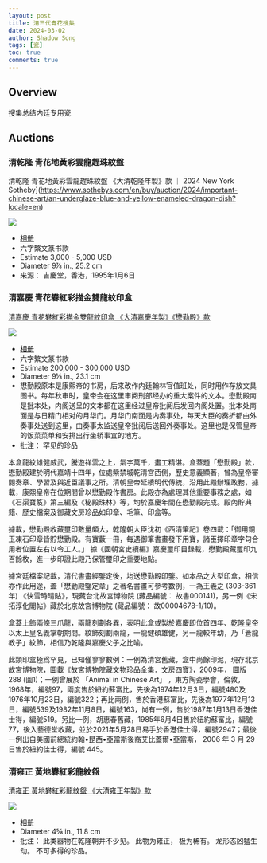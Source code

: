```yaml
---
layout: post
title: 清三代青花搜集
date: 2024-03-02
author: Shadow Song
tags: [瓷]
toc: true
comments: true
---
```


## Overview

搜集总结内廷专用瓷

	

## Auctions

### 清乾隆 青花地黃彩雲龍趕珠紋盤

清乾隆 青花地黃彩雲龍趕珠紋盤 《大清乾隆年製》款 ｜ 2024 New York Sotheby](https://www.sothebys.com/en/buy/auction/2024/important-chinese-art/an-underglaze-blue-and-yellow-enameled-dragon-dish?locale=en)

![](https://lh3.googleusercontent.com/pw/AP1GczOe23D-57bO188-HRWOJN4_x5Dh4x_Pr3tBnyz7JQDCtdHJcjsZBixXU4uXkIkjcmnPO_0PqaEcaciDzRIPGNCFB-KEdMHLazHO-j2Mj70qbMHxxZ1P6RHVFVEv8yJqBPXIGrSywrCt_S4KPvxM5Aw8Rg=w1294-h1294-s-no-gm?authuser=1)

- [相册](https://photos.app.goo.gl/Rwnkjpy5AtavpDNq5)
- 六字繁文篆书款
- Estimate 3,000 - 5,000 USD
- Diameter 9⅞ in., 25.2 cm
- 来源： 吉慶堂，香港，1995年1月6日

### 清嘉慶 青花礬紅彩描金雙龍紋印盒

[清嘉慶 青花礬紅彩描金雙龍紋印盒 《大清嘉慶年製》《懋勤殿》款](https://www.sothebys.com/en/buy/auction/2024/important-chinese-art/a-rare-imperial-gilt-decorated-iron-red-and?locale=en)

![](https://lh3.googleusercontent.com/pw/AP1GczNORtU8Ivhl0ep6LaKMWaFv6Z3OZ_Wk6pCBADU5D-Uk9HOo8bZVAF73jo4fF_SG6bQfqxiheuVBgrlolsu72n4L-9vqpKG7hAWNhm3zefi4AYauMmOl6qhS1HCoR6wL20b8TW4XhDEdR2BClbq1IPdQuA=w1294-h1294-s-no-gm?authuser=1)

- [相册](https://photos.app.goo.gl/ptdErn48doU8pvAv6)
- 六字繁文篆书款
- Estimate 200,000 - 300,000 USD
- Diameter 9⅛ in., 23.1 cm
- 懋勤殿原本是康熙帝的书房，后来改作内廷翰林官值班处，同时用作存放文具图书。每年秋审时，皇帝会在这里审阅刑部经办的重大案件的文本。懋勤殿南是批本处，内阁送呈的文本都在这里经过皇帝批阅后发回内阁处置。批本处南面是与日精门相对的月华门。月华门南面是内奏事处，每天大臣的奏折都由外奏事处送到这里，由奏事太监送皇帝批阅后送回外奏事处。这里也是保管皇帝的饭菜菜单和安排出行坐轿事宜的地方。
- 批注： 罕见的珍品

本盒龍紋雄健威武，騰遊祥雲之上，氣宇萬千，畫工精湛。盒蓋題「懋勤殿」款，懋勤殿建於明代嘉靖十四年，位處紫禁城乾清宮西側，歷史意義顯著，曾為皇帝審閱奏章、學習及與近臣議事之所。清朝皇帝延續明代傳統，沿用此殿辦理政務，據載，康熙皇帝在位期間曾以懋勤殿作書房。此殿亦為處理其他重要事務之處，如《石渠寶笈》第三編及《秘殿珠林》等，均於嘉慶年間在懋勤殿完成。殿內貯典籍、歷史檔案及御藏文房珍品如印章、毛筆、印盒等。



據載，懋勤殿收藏璽印數量頗大，乾隆朝大臣沈初《西清筆記》卷四載：「御用銅玉凍石印章皆貯懋勤殿。有寶藪一冊，每遇御筆書畫發下用寶，諸臣擇印章字句合用者位置左右以令工人。」 據《國朝宮史續編》嘉慶璽印目錄載，懋勤殿藏璽印九百餘枚，進一步印證此殿乃保管璽印之重要地點。



據宮廷檔案記載，清代書畫經鑒定後，均送懋勤殿印鑒。如本品之大型印盒，相信亦作此用途，蓋「懋勤殿鑒定章」之著名書畫可參考數例，一為王羲之 (303-361年) 《快雪時晴貼》，現藏台北故宮博物院 (藏品編號： 故書000141)，另一例《宋拓淳化閣帖》藏於北京故宮博物院 (藏品編號： 故00004678-1/10)。



盒蓋上飾兩條三爪龍，兩龍刻劃各異，表明此盒或製於嘉慶即位首四年、乾隆皇帝以太上皇名義掌朝期間。紋飾刻劃兩龍，一龍健碩雄健，另一龍較年幼，乃「蒼龍教子」紋飾，相信乃乾隆與嘉慶父子之比喻。



此類印盒極爲罕見，已知僅寥寥數例：一例為清宮舊藏，盒中尚餘印泥，現存北京故宮博物院，圖載《故宮博物院藏文物珍品全集．文房四寶》，2009年， 圖版288 (圖1)；一例曾展於 「Animal in Chinese Art」 ，東方陶瓷學會，倫敦，1968年，編號97，兩度售於紐約蘇富比，先後為1974年12月3日，編號480及1976年10月23日，編號322；再比兩例，售於香港蘇富比，先後為1977年12月13日，編號539及1982年11月8日，編號163，尚有一例，售於1987年1月13日香港佳士得，編號519。另比一例，胡惠春舊藏，1985年6月4日售於紐約蘇富比，編號77，後入藝德堂收藏，並於2021年5月28日易手於香港佳士得，編號2947；最後一例出自美國前總統約翰•昆西•亞當斯後裔艾比蓋爾•亞當斯， 2006 年 3 月 29 日售於紐約佳士得，編號 445。

### 清雍正 黃地礬紅彩龍紋盌

[清雍正 黃地礬紅彩龍紋盌 《大清雍正年製》款](https://www.sothebys.com/en/buy/auction/2024/important-chinese-art/a-rare-yellow-ground-and-iron-red-decorated-dragon?locale=en)

![](https://lh3.googleusercontent.com/pw/AP1GczNSbVANPEC7Drme-B9A3ZOpnfdFFseGz7iofOrrT7N3K5AiOHCJSu8d1rWHMoWUAVGVvzttYitoElx--7nqsMUkmuUienXxG-ZLhrFjbjtpaJ4XtwGRtNnXSPw82ZgNuP38kaow32_fHYgbLq0pCAvylA=w1294-h1294-s-no-gm?authuser=1)

- [相册](https://photos.app.goo.gl/nfbqAhBpSkz8vRHYA)
- Diameter 4⅝ in., 11.8 cm
- 批注： 此类器物在乾隆朝并不少见。 此物为雍正， 极为稀有。 龙形态凶猛生动。 不可多得的珍品。 